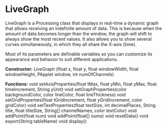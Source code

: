 # LiveGraph
LiveGraph is a Processing class that displays in real-time a dynamic graph that allows receiving an indefinite amount of data.
This is because when the amount of data becomes longer than the window, the graph will shift to always show the most recent values.
It also allows you to show several curves simultaneously, in which they all share the X-axis (time).

Most of its parameters are definable variables so you can customize its appearance and behavior to suit different applications.

**Constructor:**
  LiveGraph (float x, float y, float windowWidth, float windowHeight, PApplet window, int numOfChannels)


**Functions:**
  void setAxisProperties(float tMax, float yMin, float yMax, float timeIncrement, String yUnit)
  void setGraphProperties(color backgroundColor, color lineColor, float lineThickness)
  void setGridProperties(float tGridIncrement, float yGridIncrement, color gridColor)
  void setTextProperties(float textSize, int decimalPlaces, String title, float titleSize, String[] channelNames, color textColor)
  void addPoint(float num)
  void addPoint(float[] nums)
  void resetData()
  void export(String tableName)
  void display()
